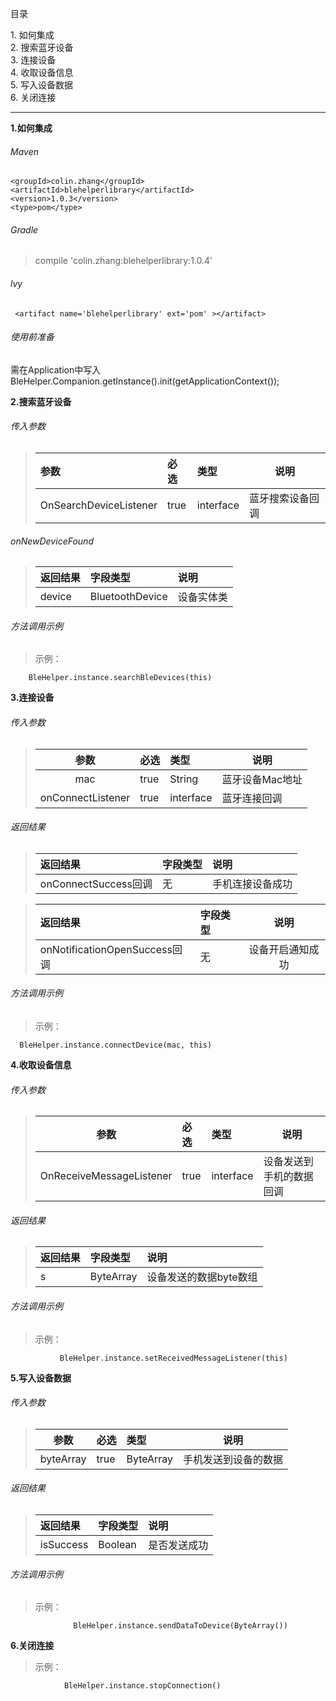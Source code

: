 目录

1\. 如何集成<br>
2\. 搜索蓝牙设备<br>
3\. 连接设备<br>
4\. 收取设备信息<br>
5\. 写入设备数据<br>
6\. 关闭连接 <br>

------

**1\.如何集成**

###### Maven
> <dependency>
    <groupId>colin.zhang</groupId>
    <artifactId>blehelperlibrary</artifactId>
    <version>1.0.3</version>
    <type>pom</type>
  </dependency>


###### Gradle

> compile 'colin.zhang:blehelperlibrary:1.0.4'

###### lvy 
> <dependency org='colin.zhang' name='blehelperlibrary' rev='1.0.3'> 
     <artifact name='blehelperlibrary' ext='pom' ></artifact>
   </dependency>

###### 使用前准备 

需在Application中写入         BleHelper.Companion.getInstance().init(getApplicationContext());

**2\.搜索蓝牙设备**
###### 传入参数

> | 参数                   | 必选 | 类型      | 说明             |
> | :--------------------- | :--- | :-------- | ---------------- |
> | OnSearchDeviceListener | true | interface | 蓝牙搜索设备回调 |

###### onNewDeviceFound

> | 返回结果 | 字段类型        | 说明       |
> | :------- | :-------------- | :--------- |
> | device   | BluetoothDevice | 设备实体类 |

###### 方法调用示例

> 示例：<br>

```
    BleHelper.instance.searchBleDevices(this)
```

**3\.连接设备**

###### 传入参数

> |       参数        | 必选 | 类型      | 说明            |
> | :---------------: | :--- | :-------- | --------------- |
> |        mac        | true | String    | 蓝牙设备Mac地址 |
> | onConnectListener | true | interface | 蓝牙连接回调    |
###### 返回结果

> | 返回结果             | 字段类型 | 说明             |
> | :------------------- | :------- | :--------------- |
> | onConnectSuccess回调 | 无       | 手机连接设备成功 |

> | 返回结果                      | 字段类型 |       说明       |
> | :---------------------------- | :------- | :--------------: |
> | onNotificationOpenSuccess回调 | 无       | 设备开启通知成功 |
###### 方法调用示例

> 示例：<br>

```
  BleHelper.instance.connectDevice(mac, this)
```

**4\.收取设备信息**

###### 传入参数

> |           参数           | 必选 | 类型      | 说明                     |
> | :----------------------: | :--- | :-------- | ------------------------ |
> | OnReceiveMessageListener | true | interface | 设备发送到手机的数据回调 |
###### 返回结果

> | 返回结果 | 字段类型  | 说明                   |
> | :------- | :-------- | :--------------------- |
> | s        | ByteArray | 设备发送的数据byte数组 |

###### 方法调用示例

> 示例：<br>

```
           BleHelper.instance.setReceivedMessageListener(this)
```

**5\.写入设备数据**

###### 传入参数

> |           参数           | 必选 | 类型      | 说明                     |
> | :----------------------: | :--- | :-------- | ------------------------ |
> | byteArray | true | ByteArray | 手机发送到设备的数据 |
###### 返回结果

> | 返回结果 | 字段类型  | 说明                   |
> | :------- | :-------- | :--------------------- |
> | isSuccess        | Boolean | 是否发送成功 |

###### 方法调用示例

> 示例：<br>

```
              BleHelper.instance.sendDataToDevice(ByteArray())
```

**6\.关闭连接**

> 示例：<br>

```
            BleHelper.instance.stopConnection()
```
